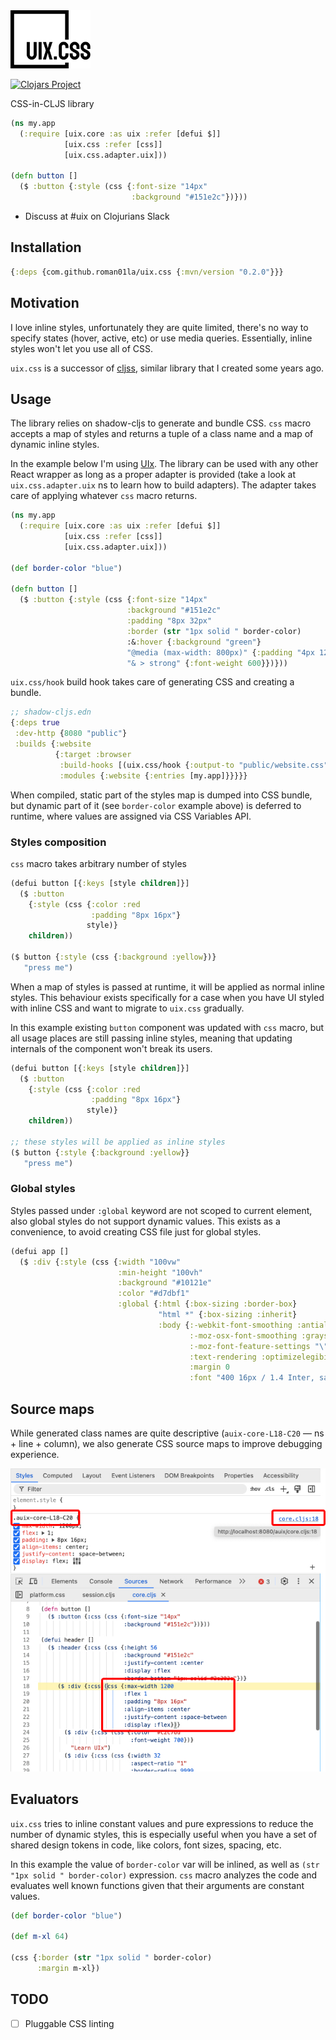 <img src="logo.svg" width="128" />

[![Clojars Project](https://img.shields.io/clojars/v/com.github.roman01la/uix.css.svg)](https://clojars.org/com.github.roman01la/uix.css)

CSS-in-CLJS library

```clojure
(ns my.app
  (:require [uix.core :as uix :refer [defui $]]
            [uix.css :refer [css]]
            [uix.css.adapter.uix]))

(defn button []
  ($ :button {:style (css {:font-size "14px"
                           :background "#151e2c"})}))
```

- Discuss at #uix on Clojurians Slack

## Installation

```clojure
{:deps {com.github.roman01la/uix.css {:mvn/version "0.2.0"}}}
```

## Motivation

I love inline styles, unfortunately they are quite limited, there's no way to specify states (hover, active, etc) or use media queries. Essentially, inline styles won't let you use all of CSS.

`uix.css` is a successor of [cljss](https://github.com/clj-commons/cljss), similar library that I created some years ago.

## Usage

The library relies on shadow-cljs to generate and bundle CSS. `css` macro accepts a map of styles and returns a tuple of a class name and a map of dynamic inline styles.

In the example below I'm using [UIx](https://github.com/pitch-io/uix). The library can be used with any other React wrapper as long as a proper adapter is provided (take a look at `uix.css.adapter.uix` ns to learn how to build adapters). The adapter takes care of applying whatever `css` macro returns.

```clojure
(ns my.app
  (:require [uix.core :as uix :refer [defui $]]
            [uix.css :refer [css]]
            [uix.css.adapter.uix]))

(def border-color "blue")

(defn button []
  ($ :button {:style (css {:font-size "14px"
                          :background "#151e2c"
                          :padding "8px 32px"
                          :border (str "1px solid " border-color)
                          :&:hover {:background "green"}
                          "@media (max-width: 800px)" {:padding "4px 12px"}
                          "& > strong" {:font-weight 600}})}))
```

`uix.css/hook` build hook takes care of generating CSS and creating a bundle. 

```clojure
;; shadow-cljs.edn
{:deps true
 :dev-http {8080 "public"}
 :builds {:website
          {:target :browser
           :build-hooks [(uix.css/hook {:output-to "public/website.css"})]
           :modules {:website {:entries [my.app]}}}}}
```

When compiled, static part of the styles map is dumped into CSS bundle, but dynamic part of it (see `border-color` example above) is deferred to runtime, where values are assigned via CSS Variables API.

### Styles composition

`css` macro takes arbitrary number of styles

```clojure
(defui button [{:keys [style children]}]
  ($ :button
    {:style (css {:color :red
                  :padding "8px 16px"}
                 style)}
    children))

($ button {:style (css {:background :yellow})}
   "press me")
```

When a map of styles is passed at runtime, it will be applied as normal inline styles. This behaviour exists specifically for a case when you have UI styled with inline CSS and want to migrate to `uix.css` gradually.

In this example existing `button` component was updated with `css` macro, but all usage places are still passing inline styles, meaning that updating internals of the component won't break its users. 

```clojure
(defui button [{:keys [style children]}]
  ($ :button
    {:style (css {:color :red
                  :padding "8px 16px"}
                 style)}
    children))

;; these styles will be applied as inline styles
($ button {:style {:background :yellow}}
   "press me")
```

### Global styles

Styles passed under `:global` keyword are not scoped to current element, also global styles do not support dynamic values. This exists as a convenience, to avoid creating CSS file just for global styles.

```clojure
(defui app []
  ($ :div {:style (css {:width "100vw"
                        :min-height "100vh"
                        :background "#10121e"
                        :color "#d7dbf1"
                        :global {:html {:box-sizing :border-box}
                                 "html *" {:box-sizing :inherit}
                                 :body {:-webkit-font-smoothing :antialiased
                                        :-moz-osx-font-smoothing :grayscale
                                        :-moz-font-feature-settings "\"liga\" on"
                                        :text-rendering :optimizelegibility
                                        :margin 0
                                        :font "400 16px / 1.4 Inter, sans-serif"}}})}))
```

## Source maps

While generated class names are quite descriptive (`auix-core-L18-C20` — ns + line + column), we also generate CSS source maps to improve debugging experience.

![](/source_maps.jpg)

## Evaluators

`uix.css` tries to inline constant values and pure expressions to reduce the number of dynamic styles, this is especially useful when you have a set of shared design tokens in code, like colors, font sizes, spacing, etc.

In this example the value of `border-color` var will be inlined, as well as `(str "1px solid " border-color)` expression. `css` macro analyzes the code and evaluates well known functions given that their arguments are constant values.
```clojure
(def border-color "blue")

(def m-xl 64)

(css {:border (str "1px solid " border-color)
      :margin m-xl})
```

## TODO
- [ ] Pluggable CSS linting
